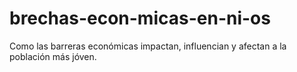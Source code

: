 # brechas-econ-micas-en-ni-os
Como las barreras económicas impactan, influencian y afectan a la población más jóven.
